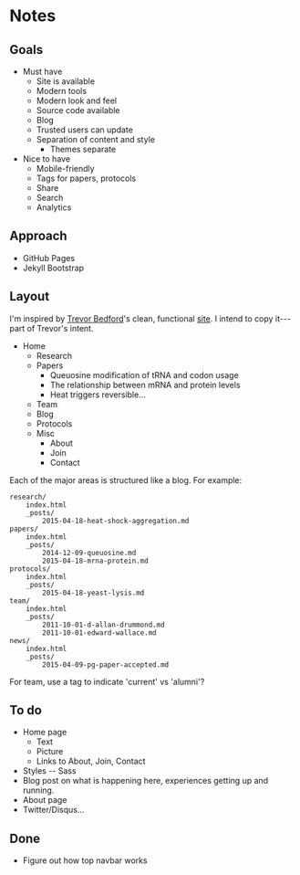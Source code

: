 # Notes

## Goals

* Must have
	* Site is available
	* Modern tools
	* Modern look and feel
	* Source code available
	* Blog
	* Trusted users can update
	* Separation of content and style
		* Themes separate
* Nice to have
	* Mobile-friendly
	* Tags for papers, protocols
	* Share
	* Search
	* Analytics

## Approach

* GitHub Pages
* Jekyll Bootstrap

## Layout

I'm inspired by [Trevor Bedford]'s clean, functional [site][1]. I intend to copy it---part of Trevor's intent.

* Home
	* Research
	* Papers
		* Queuosine modification of tRNA and codon usage
		* The relationship between mRNA and protein levels
		* Heat triggers reversible...
	* Team
	* Blog
	* Protocols
	* Misc
		* About
		* Join
		* Contact

Each of the major areas is structured like a blog. For example:

	research/
		index.html
		_posts/
			2015-04-18-heat-shock-aggregation.md
	papers/
		index.html
		_posts/
			2014-12-09-queuosine.md
			2015-04-18-mrna-protein.md
	protocols/
		index.html
		_posts/
			2015-04-18-yeast-lysis.md
	team/
		index.html
		_posts/
			2011-10-01-d-allan-drummond.md
			2011-10-01-edward-wallace.md
	news/
		index.html
		_posts/
			2015-04-09-pg-paper-accepted.md

For team, use a tag to indicate 'current' vs 'alumni'?

## To do

* Home page
	* Text
	* Picture
	* Links to About, Join, Contact
* Styles -- Sass
* Blog post on what is happening here, experiences getting up and running.
* About page
* Twitter/Disqus...


## Done

* Figure out how top navbar works



[Trevor Bedford]: http://bedford.io/team/trevor-bedford/
[1]: http://bedford.io

